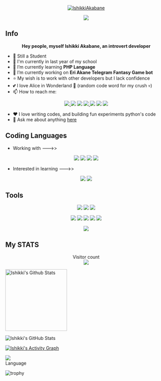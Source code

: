 <p align="center">
  <a href="https://t.me/ishikki-akabane"><img src="https://te.legra.ph/file/8b7284165dc2e36c34cd9.jpg" alt="IshikkiAkabane"></a>
</p>


<p align="center">
  <a href="https://github.com/ishikki-akabane">
    <img src="https://readme-typing-svg.demolab.com/?lines=Full-stack%20web%20and%20app%20developer;Experienced%20Telegram%20Bot%20Designer;Learning%20Coding%20since%20Childhood;Always%20learning%20new%20things&font=Fira%20Code&center=true&width=440&height=45&color=f75c7e&vCenter=true&pause=1000&size=22" /></a>
</p>


## Info

<p align="center">
  <b>Hey people, myself Ishikki Akabane, an introvert developer</b>
</p>

- 💼 Still a Student
- :school: I'm currently in last year of my school
- 🌱 I’m currently learning **PHP Language**
- 🔭 I’m currently working on **Eri Akane Telegram Fantasy Game bot**
- :star: My wish is to work with other developers but I lack confidence
- :two_hearts: I love Alice in Wonderland :dizzy: (random code word for my crush :skull:)
- 📫 How to reach me: 
<p align="center">
  <a href="https://telegram.me/ishikki_akabane">
      <img src="https://img.shields.io/badge/Telegram-2CA5E0?style=for-the-badge&logo=telegram&logoColor=white"/>
    </a>
  <a href="https://telegram.me/ishikki_akabane"><img src="https://img.shields.io/badge/Medium-12100E?style=for-the-badge&logo=medium&logoColor=white" /></a>
  <a href="https://ishikkiakabane@gmail.com"><img src="https://img.shields.io/badge/Gmail-D14836?style=for-the-badge&logo=gmail&logoColor=white" /></a>
  <a href="https://github.com/ishikki-akabane">
      <img src="https://img.shields.io/badge/GitHub-100000?style=for-the-badge&logo=github&logoColor=white"/>
    </a>
  <a href="https://www.instagram.com/ishikki_akabane/"><img src="https://img.shields.io/badge/Instagram-E4405F?style=for-the-badge&logo=instagram&logoColor=white" /></a>
  <a href="https://in.pinterest.com/ishikki_akabane/"><img src="https://img.shields.io/badge/Pinterest-%23E60023.svg?&style=for-the-badge&logo=Pinterest&logoColor=white" /></a>
  <a href="https://stackoverflow.com/users/19692121/ishikki-akabane"><img src="https://img.shields.io/badge/Stack_Overflow-FE7A16?style=for-the-badge&logo=stack-overflow&logoColor=white" /></a>
</p>

- ❤️ I love writing codes, and building fun experiments python's code
- 💬 Ask me about anything [here](https://github.com/ishikki-akabane/ishikki-akabane/issues)

## Coding Languages

- Working with --->>
<p align="center">
  <a href="https://"><img src="https://img.shields.io/badge/HTML5-E34F26?style=for-the-badge&logo=html5&logoColor=white" /></a>
  <a href="https://"><img src="https://img.shields.io/badge/json-5E5C5C?style=for-the-badge&logo=json&logoColor=white" /></a>
  <a href="https://"><img src="https://img.shields.io/badge/Python-FFD43B?style=for-the-badge&logo=python&logoColor=blue" /></a>
  <a href="https://"><img src="https://img.shields.io/badge/Scratch-4D97FF?style=for-the-badge&logo=Scratch&logoColor=white" /></a>
</p>

- Interested in learning --->>
<p align="center">
  <a href="https://"><img src="https://img.shields.io/badge/JavaScript-323330?style=for-the-badge&logo=javascript&logoColor=F7DF1E" /></a>
  <a href="https://"><img src="https://img.shields.io/badge/PHP-777BB4?style=for-the-badge&logo=php&logoColor=white" /></a>
</p>

## Tools

<p align="center">
  <a href="https://"><img src="https://img.shields.io/badge/Git-F05032?style=for-the-badge&logo=git&logoColor=white" /></a>
  <a href="https://"><img src="https://img.shields.io/badge/Docker-2CA5E0?style=for-the-badge&logo=docker&logoColor=white" /></a>
  <a href="https://"><img src="https://img.shields.io/badge/Heroku-430098?style=for-the-badge&logo=heroku&logoColor=white" /></a>
</p>
<p align="center">
  <a href="https://"><img src="https://img.shields.io/badge/PostgreSQL-316192?style=for-the-badge&logo=postgresql&logoColor=white" /></a>
  <a href="https://"><img src="https://img.shields.io/badge/SQLite-07405E?style=for-the-badge&logo=sqlite&logoColor=white" /></a>
  <a href="https://"><img src="https://img.shields.io/badge/MySQL-00000F?style=for-the-badge&logo=mysql&logoColor=white" /></a>
  <a href="https://"><img src="https://img.shields.io/badge/MongoDB-4EA94B?style=for-the-badge&logo=mongodb&logoColor=white" /></a>
  <a href="https://"><img src="https://img.shields.io/badge/redis-%23DD0031.svg?style=for-the-badge&logo=redis&logoColor=white" /></a>
</p>
<p align="center">
  <a href="https://"><img src="https://img.shields.io/badge/Visual%20Studio%20Code-0078d7.svg?style=for-the-badge&logo=visual-studio-code&logoColor=white" /></a>
</p>

## My STATS

<p align="center"> 
  Visitor count<br>
  <img src="https://profile-counter.glitch.me/ishikki-akabane/count.svg" />
</p>


   <a href="https://github.com/ishikki-akabane/github-readme-stats"><img alt="Ishikki's Github Stats" src="https://denvercoder1-github-readme-stats.vercel.app/api/?username=ishikki-akabane&show_icons=true&include_all_commits=true&count_private=true&theme=react&hide_border=true&bg_color=1F222E&title_color=F85D7F&icon_color=F8D866" height="192px"/></a>



![Ishikki's GitHub Stats](https://github-readme-streak-stats.herokuapp.com?user=ishikki-akabane&theme=tokyonight)

<a href="https://github.com/ishikki-akabane/github-readme-activity-graph"><img alt="Ishikki's Activity Graph" src="https://github-readme-activity-graph.cyclic.app/graph/?username=ishikki-akabane&bg_color=1F222E&color=F8D866&line=F85D7F&point=FFFFFF&hide_border=true" /></a>

<div>
  <img src="https://github-readme-stats.vercel.app/api/top-langs/?username=ishikki-akabane" />
</div>
Language

![trophy](https://github-profile-trophy.vercel.app/?username=ishikki-akabane&theme=onedark)
